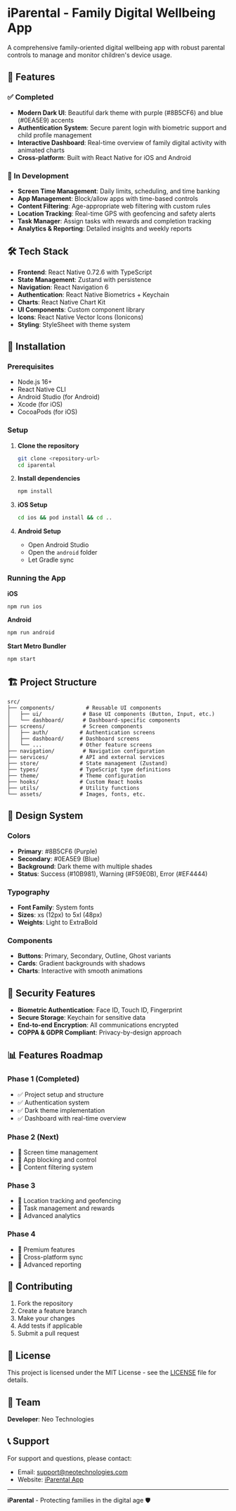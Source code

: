 # iParental - Family Digital Wellbeing App

A comprehensive family-oriented digital wellbeing app with robust parental controls to manage and monitor children's device usage.

## 🚀 Features

### ✅ Completed
- **Modern Dark UI**: Beautiful dark theme with purple (#8B5CF6) and blue (#0EA5E9) accents
- **Authentication System**: Secure parent login with biometric support and child profile management
- **Interactive Dashboard**: Real-time overview of family digital activity with animated charts
- **Cross-platform**: Built with React Native for iOS and Android

### 🔄 In Development
- **Screen Time Management**: Daily limits, scheduling, and time banking
- **App Management**: Block/allow apps with time-based controls
- **Content Filtering**: Age-appropriate web filtering with custom rules
- **Location Tracking**: Real-time GPS with geofencing and safety alerts
- **Task Manager**: Assign tasks with rewards and completion tracking
- **Analytics & Reporting**: Detailed insights and weekly reports

## 🛠 Tech Stack

- **Frontend**: React Native 0.72.6 with TypeScript
- **State Management**: Zustand with persistence
- **Navigation**: React Navigation 6
- **Authentication**: React Native Biometrics + Keychain
- **Charts**: React Native Chart Kit
- **UI Components**: Custom component library
- **Icons**: React Native Vector Icons (Ionicons)
- **Styling**: StyleSheet with theme system

## 📱 Installation

### Prerequisites
- Node.js 16+
- React Native CLI
- Android Studio (for Android)
- Xcode (for iOS)
- CocoaPods (for iOS)

### Setup

1. **Clone the repository**
   ```bash
   git clone <repository-url>
   cd iparental
   ```

2. **Install dependencies**
   ```bash
   npm install
   ```

3. **iOS Setup**
   ```bash
   cd ios && pod install && cd ..
   ```

4. **Android Setup**
   - Open Android Studio
   - Open the `android` folder
   - Let Gradle sync

### Running the App

**iOS**
```bash
npm run ios
```

**Android**
```bash
npm run android
```

**Start Metro Bundler**
```bash
npm start
```

## 🏗 Project Structure

```
src/
├── components/          # Reusable UI components
│   ├── ui/             # Base UI components (Button, Input, etc.)
│   └── dashboard/      # Dashboard-specific components
├── screens/            # Screen components
│   ├── auth/          # Authentication screens
│   ├── dashboard/     # Dashboard screens
│   └── ...            # Other feature screens
├── navigation/         # Navigation configuration
├── services/          # API and external services
├── store/             # State management (Zustand)
├── types/             # TypeScript type definitions
├── theme/             # Theme configuration
├── hooks/             # Custom React hooks
├── utils/             # Utility functions
└── assets/            # Images, fonts, etc.
```

## 🎨 Design System

### Colors
- **Primary**: #8B5CF6 (Purple)
- **Secondary**: #0EA5E9 (Blue)
- **Background**: Dark theme with multiple shades
- **Status**: Success (#10B981), Warning (#F59E0B), Error (#EF4444)

### Typography
- **Font Family**: System fonts
- **Sizes**: xs (12px) to 5xl (48px)
- **Weights**: Light to ExtraBold

### Components
- **Buttons**: Primary, Secondary, Outline, Ghost variants
- **Cards**: Gradient backgrounds with shadows
- **Charts**: Interactive with smooth animations

## 🔐 Security Features

- **Biometric Authentication**: Face ID, Touch ID, Fingerprint
- **Secure Storage**: Keychain for sensitive data
- **End-to-end Encryption**: All communications encrypted
- **COPPA & GDPR Compliant**: Privacy-by-design approach

## 📊 Features Roadmap

### Phase 1 (Completed)
- ✅ Project setup and structure
- ✅ Authentication system
- ✅ Dark theme implementation
- ✅ Dashboard with real-time overview

### Phase 2 (Next)
- 🔄 Screen time management
- 🔄 App blocking and control
- 🔄 Content filtering system

### Phase 3
- 📅 Location tracking and geofencing
- 📅 Task management and rewards
- 📅 Advanced analytics

### Phase 4
- 📅 Premium features
- 📅 Cross-platform sync
- 📅 Advanced reporting

## 🤝 Contributing

1. Fork the repository
2. Create a feature branch
3. Make your changes
4. Add tests if applicable
5. Submit a pull request

## 📄 License

This project is licensed under the MIT License - see the [LICENSE](LICENSE) file for details.

## 👥 Team

**Developer**: Neo Technologies

## 📞 Support

For support and questions, please contact:
- Email: support@neotechnologies.com
- Website: [iParental App](https://iparental.app)

---

**iParental** - Protecting families in the digital age 🛡️
